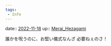 ```yaml
---
tags:
 - Info
---
```


date:: [2022-11-18](Daily_Note/2022-11-18.md)
up:: [Merai_Hezagami](../Bar/Novel/Nacaria/Merai_Hezagami.md)

誰かを呪うのに、お堅い儀式なんざ
必要ねぇのさ！